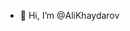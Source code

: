 - 👋 Hi, I’m @AliKhaydarov

<!---
AliKhaydarov/AliKhaydarov is a ✨ special ✨ repository because its `README.md` (this file) appears on your GitHub profile.
You can click the Preview link to take a look at your changes.
--->
